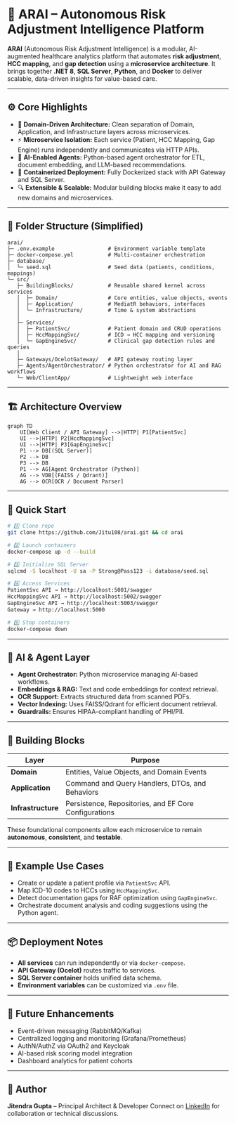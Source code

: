 # 🧠 ARAI – Autonomous Risk Adjustment Intelligence Platform

**ARAI** (Autonomous Risk Adjustment Intelligence) is a modular, AI-augmented healthcare analytics platform that automates **risk adjustment**, **HCC mapping**, and **gap detection** using a **microservice architecture**. It brings together **.NET 8**, **SQL Server**, **Python**, and **Docker** to deliver scalable, data-driven insights for value-based care.

---

## ⚙️ Core Highlights

* 🧩 **Domain-Driven Architecture:** Clean separation of Domain, Application, and Infrastructure layers across microservices.
* ⚡ **Microservice Isolation:** Each service (Patient, HCC Mapping, Gap Engine) runs independently and communicates via HTTP APIs.
* 🧠 **AI-Enabled Agents:** Python-based agent orchestrator for ETL, document embedding, and LLM-based recommendations.
* 🐳 **Containerized Deployment:** Fully Dockerized stack with API Gateway and SQL Server.
* 🔍 **Extensible & Scalable:** Modular building blocks make it easy to add new domains and microservices.

---

## 🧩 Folder Structure (Simplified)

```
arai/
├─ .env.example                 # Environment variable template
├─ docker-compose.yml           # Multi-container orchestration
├─ database/
│  └─ seed.sql                  # Seed data (patients, conditions, mappings)
└─ src/
   ├─ BuildingBlocks/           # Reusable shared kernel across services
   │  ├─ Domain/                # Core entities, value objects, events
   │  ├─ Application/           # MediatR behaviors, interfaces
   │  └─ Infrastructure/        # Time & system abstractions
   │
   ├─ Services/
   │  ├─ PatientSvc/            # Patient domain and CRUD operations
   │  ├─ HccMappingSvc/         # ICD → HCC mapping and versioning
   │  └─ GapEngineSvc/          # Clinical gap detection rules and queries
   │
   ├─ Gateways/OcelotGateway/   # API gateway routing layer
   ├─ Agents/AgentOrchestrator/ # Python orchestrator for AI and RAG workflows
   └─ Web/ClientApp/            # Lightweight web interface
```

---

## 🏗️ Architecture Overview
```
graph TD
    UI[Web Client / API Gateway] -->|HTTP| P1[PatientSvc]
    UI -->|HTTP| P2[HccMappingSvc]
    UI -->|HTTP| P3[GapEngineSvc]
    P1 --> DB[(SQL Server)]
    P2 --> DB
    P3 --> DB
    P1 --> AG[Agent Orchestrator (Python)]
    AG --> VDB[(FAISS / Qdrant)]
    AG --> OCR[OCR / Document Parser]
```

---

## 🚀 Quick Start

```bash
# 1️⃣ Clone repo
git clone https://github.com/Jitu108/arai.git && cd arai

# 2️⃣ Launch containers
docker-compose up -d --build

# 3️⃣ Initialize SQL Server
sqlcmd -S localhost -U sa -P Strong@Pass123 -i database/seed.sql

# 4️⃣ Access Services
PatientSvc API → http://localhost:5001/swagger  
HccMappingSvc API → http://localhost:5002/swagger  
GapEngineSvc API → http://localhost:5003/swagger  
Gateway → http://localhost:5000  

# 5️⃣ Stop containers
docker-compose down
```

---

## 🧠 AI & Agent Layer

* **Agent Orchestrator:** Python microservice managing AI-based workflows.
* **Embeddings & RAG:** Text and code embeddings for context retrieval.
* **OCR Support:** Extracts structured data from scanned PDFs.
* **Vector Indexing:** Uses FAISS/Qdrant for efficient document retrieval.
* **Guardrails:** Ensures HIPAA-compliant handling of PHI/PII.

---

## 🧩 Building Blocks

| Layer              | Purpose                                               |
| ------------------ | ----------------------------------------------------- |
| **Domain**         | Entities, Value Objects, and Domain Events            |
| **Application**    | Command and Query Handlers, DTOs, and Behaviors       |
| **Infrastructure** | Persistence, Repositories, and EF Core Configurations |

These foundational components allow each microservice to remain **autonomous**, **consistent**, and **testable**.

---

## 🧪 Example Use Cases

* Create or update a patient profile via `PatientSvc` API.
* Map ICD-10 codes to HCCs using `HccMappingSvc`.
* Detect documentation gaps for RAF optimization using `GapEngineSvc`.
* Orchestrate document analysis and coding suggestions using the Python agent.

---

## 📦 Deployment Notes

* **All services** can run independently or via `docker-compose`.
* **API Gateway (Ocelot)** routes traffic to services.
* **SQL Server container** holds unified data schema.
* **Environment variables** can be customized via `.env` file.

---

## 🔮 Future Enhancements

* Event-driven messaging (RabbitMQ/Kafka)
* Centralized logging and monitoring (Grafana/Prometheus)
* AuthN/AuthZ via OAuth2 and Keycloak
* AI-based risk scoring model integration
* Dashboard analytics for patient cohorts

---

## 👤 Author

**Jitendra Gupta** – Principal Architect & Developer
Connect on [LinkedIn](https://www.linkedin.com/in/jitendra-gupta-34862120/) for collaboration or technical discussions.
